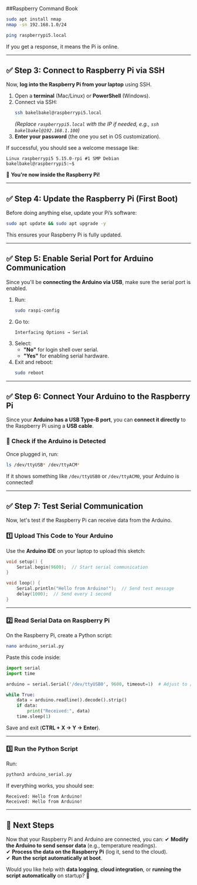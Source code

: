 ##Raspberry Command Book


  ```bash
  sudo apt install nmap
  nmap -sn 192.168.1.0/24
  ```
```bash
ping raspberrypi5.local
```
If you get a response, it means the Pi is online.

---

## **✅ Step 3: Connect to Raspberry Pi via SSH**
Now, **log into the Raspberry Pi from your laptop** using SSH.

1. Open a **terminal** (Mac/Linux) or **PowerShell** (Windows).
2. Connect via SSH:
   ```bash
   ssh bakelbakel@raspberrypi5.local
   ```
   *(Replace `raspberrypi5.local` with the IP if needed, e.g., `ssh bakelbakel@192.168.1.100`)*
3. **Enter your password** (the one you set in OS customization).

If successful, you should see a welcome message like:
```
Linux raspberrypi5 5.15.0-rpi #1 SMP Debian
bakelbakel@raspberrypi5:~$
```
🎉 **You're now inside the Raspberry Pi!**

---

## **✅ Step 4: Update the Raspberry Pi (First Boot)**
Before doing anything else, update your Pi’s software:
```bash
sudo apt update && sudo apt upgrade -y
```
This ensures your Raspberry Pi is fully updated.

---

## **✅ Step 5: Enable Serial Port for Arduino Communication**
Since you'll be **connecting the Arduino via USB**, make sure the serial port is enabled.

1. Run:
   ```bash
   sudo raspi-config
   ```
2. Go to:
   ```
   Interfacing Options → Serial
   ```
3. Select:
   - **"No"** for login shell over serial.
   - **"Yes"** for enabling serial hardware.
4. Exit and reboot:
   ```bash
   sudo reboot
   ```

---

## **✅ Step 6: Connect Your Arduino to the Raspberry Pi**
Since your **Arduino has a USB Type-B port**, you can **connect it directly** to the Raspberry Pi using a **USB cable**.

### **🔹 Check if the Arduino is Detected**
Once plugged in, run:
```bash
ls /dev/ttyUSB* /dev/ttyACM*
```
If it shows something like `/dev/ttyUSB0` or `/dev/ttyACM0`, your Arduino is connected!

---

## **✅ Step 7: Test Serial Communication**
Now, let's test if the Raspberry Pi can receive data from the Arduino.

### **1️⃣ Upload This Code to Your Arduino**
Use the **Arduino IDE** on your laptop to upload this sketch:
```cpp
void setup() {
    Serial.begin(9600);  // Start serial communication
}

void loop() {
    Serial.println("Hello from Arduino!");  // Send test message
    delay(1000);  // Send every 1 second
}
```
---

### **2️⃣ Read Serial Data on Raspberry Pi**
On the Raspberry Pi, create a Python script:
```bash
nano arduino_serial.py
```
Paste this code inside:
```python
import serial
import time

arduino = serial.Serial('/dev/ttyUSB0', 9600, timeout=1)  # Adjust to /dev/ttyACM0 if needed

while True:
    data = arduino.readline().decode().strip()
    if data:
        print("Received:", data)
    time.sleep(1)
```
Save and exit (**CTRL + X → Y → Enter**).

---

### **3️⃣ Run the Python Script**
Run:
```bash
python3 arduino_serial.py
```
If everything works, you should see:
```
Received: Hello from Arduino!
Received: Hello from Arduino!
```

---

## **🚀 Next Steps**
Now that your Raspberry Pi and Arduino are connected, you can:
✔ **Modify the Arduino to send sensor data** (e.g., temperature readings).  
✔ **Process the data on the Raspberry Pi** (log it, send to the cloud).  
✔ **Run the script automatically at boot**.  

Would you like help with **data logging**, **cloud integration**, or **running the script automatically** on startup? 🚀
